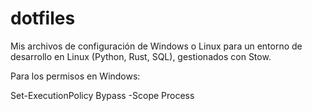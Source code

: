 # dotfiles
Mis archivos de configuración de Windows o Linux para un entorno de desarrollo en Linux (Python, Rust, SQL), gestionados con Stow.

Para los permisos en Windows:

Set-ExecutionPolicy Bypass -Scope Process
